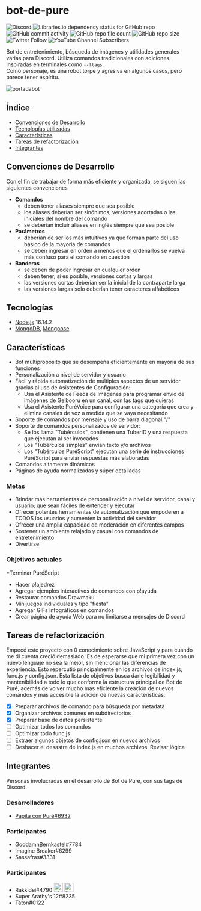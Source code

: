 # bot-de-pure
![Discord](https://img.shields.io/discord/654471968200065034?color=%235865F2&label=Hourai%20Doll&logo=Discord&logoColor=%23fff)
![Libraries.io dependency status for GitHub repo](https://img.shields.io/librariesio/github/PapitaConPure/bot-de-pure?label=dependencias&logo=npm&logoColor=%23fff)
![GitHub commit activity](https://img.shields.io/github/commit-activity/m/PapitaConPure/bot-de-pure?label=commits)
![GitHub repo file count](https://img.shields.io/github/directory-file-count/PapitaConPure/bot-de-pure?label=archivos)
![GitHub repo size](https://img.shields.io/github/repo-size/PapitaConPure/bot-de-pure?label=tama%C3%B1o)
![Twitter Follow](https://img.shields.io/twitter/follow/PapitaPure?label=%40PapitaPure&style=social)
![YouTube Channel Subscribers](https://img.shields.io/youtube/channel/subscribers/UCRXbJiF9G6D0nqq3mU38-gw?label=Papita%20con%20Pur%C3%A9&style=social)

Bot de entretenimiento, búsqueda de imágenes y utilidades generales varias para Discord. Utiliza comandos tradicionales con adiciones inspiradas en terminales como <code>--flags</code>.<br>
Como personaje, es una robot torpe y agresiva en algunos casos, pero parece tener espíritu.

![portadabot](https://i.imgur.com/oVC8pMV.png)

## Índice
* [Convenciones de Desarrollo](#convenciones-de-desarrollo)
* [Tecnologías utilizadas](#tecnologías-utilizadas)
* [Características](#características)
* [Tareas de refactorización](#tareas-de-refactorización)
* [Integrantes](#integrantes)

## Convenciones de Desarrollo
Con el fin de trabajar de forma más eficiente y organizada, se siguen las siguientes convenciones
* **Comandos**
  - deben tener aliases siempre que sea posible
  - los aliases deberían ser sinónimos, versiones acortadas o las iniciales del nombre del comando
  - se deberían incluir aliases en inglés siempre que sea posible
* **Parámetros**
  - deberían de ser los más intuitivos ya que forman parte del uso básico de la mayoría de comandos
  - se deben ingresar en orden a menos que el ordenarlos se vuelva más confuso para el comando en cuestión
* **Banderas**
  - se deben de poder ingresar en cualquier orden
  - deben tener, si es posible, versiones cortas y largas
  - las versiones cortas deberían ser la inicial de la contraparte larga
  - las versiones largas solo deberían tener caracteres alfabéticos

## Tecnologías
* [Node.js](https://nodejs.org) 16.14.2
* [MongoDB](https://nodejs.org), [Mongoose](https://github.com/Automattic/mongoose)

## Características
* Bot multipropósito que se desempeña eficientemente en mayoría de sus funciones
* Personalización a nivel de servidor y usuario
* Fácil y rápida automatización de múltiples aspectos de un servidor gracias al uso de Asistentes de Configuración:
  - Usa el Asistente de Feeds de Imágenes para programar envío de imágenes de Gelbooru en un canal, con las tags que quieras
  - Usa el Asistente PuréVoice para configurar una categoría que crea y elimina canales de voz a medida que se vaya necesitando
* Soporte de comandos por mensaje y uso de barra diagonal "/"
* Soporte de comandos personalizados de servidor:
  - Se los llama "Tubérculos", contienen una TuberID y una respuesta que ejecutan al ser invocados
  - Los "Tubérculos simples" envían texto y/o archivos
  - Los "Tubérculos PuréScript" ejecutan una serie de instrucciones PuréScript para enviar respuestas más elaboradas
* Comandos altamente dinámicos
* Páginas de ayuda normalizadas y súper detalladas
### Metas
* Brindar más herramientas de personalización a nivel de servidor, canal y usuario; que sean fáciles de entender y ejecutar
* Ofrecer potentes herramientas de automatización que empoderen a TODOS los usuarios y aumenten la actividad del servidor
* Ofrecer una amplia capacidad de moderación en diferentes campos
* Sostener un ambiente relajado y casual con comandos de entretenimiento
* Divertirse
### Objetivos actuales
*Terminar PuréScript
* Hacer p!ajedrez
* Agregar ejemplos interactivos de comandos con p!ayuda
* Restaurar comandos Drawmaku
* Minijuegos individuales y tipo "fiesta"
* Agregar GIFs infográficos en comandos
* Crear página de ayuda Web para no limitarse a mensajes de Discord

## Tareas de refactorización
Empecé este proyecto con 0 conocimiento sobre JavaScript y para cuando me di cuenta creció demasiado.
Es de esperarse que mi primera vez con un nuevo lenguaje no sea la mejor, sin mencionar las diferencias de experiencia. Esto repercutió principalmente en los archivos de index.js, func.js y config.json.
Esta lista de objetivos busca darle legibilidad y mantenibilidad a todo lo que conforma la estructura principal de Bot de Puré, además de volver mucho más eficiente la creación de nuevos comandos y más accesible la adición de nuevas características.
- [x] Preparar archivos de comando para búsqueda por metadata
- [x] Organizar archivos comunes en subdirectorios
- [x] Preparar base de datos persistente
- [ ] Optimizar todos los comandos
- [ ] Optimizar todo func.js
- [ ] Extraer algunos objetos de config.json en nuevos archivos
- [ ] Deshacer el desastre de index.js en muchos archivos. Revisar lógica

## Integrantes
Personas involucradas en el desarrollo de Bot de Puré, con sus tags de Discord.
### Desarrolladores
* [Papita con Puré#6932](https://github.com/PapitaConPure)
### Participantes
* GoddamnBernkastel#7784
* Imagine Breaker#6299
* Sassafras#3331
### Participantes
* Rakkidei#4790 <a href="https://www.pixiv.net/en/users/58442175"><img title="pixiv" src="https://static-s.aa-cdn.net/img/ios/337248563/2489b082849b6de4e4ebd8992f788952?v=1" width=24px height=24px></a> <a href="https://twitter.com/rakkidei"><img title="Twitter" src="https://companiesmarketcap.com/img/company-logos/256/TWTR.png" width=24px height=24px></a>
* Super Arathy's 12#8235
* Taton#0122